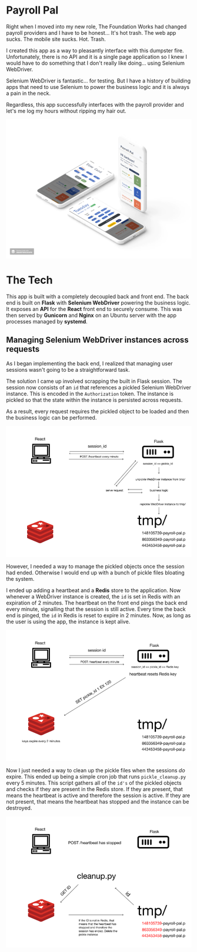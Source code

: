 # Payroll Pal

Right when I moved into my new role, The Foundation Works had changed payroll providers and I have to be honest... It's hot trash. The web app sucks. The mobile site sucks. Hot. Trash.

I created this app as a way to pleasantly interface with this dumpster fire. Unfortunately, there is no API and it is a single page application so I knew I would have to do something that I don't really like doing... using Selenium WebDriver.

Selenium WebDriver is fantastic... for testing. But I have a history of building apps that need to use Selenium to power the business logic and it is always a pain in the neck.

Regardless, this app successfully interfaces with the payroll provider and let's me log my hours without ripping my hair out.

![Screenshot](./back-end/screenshot.jpg)


# The Tech

This app is built with a completely decoupled back and front end. The back end is built on **Flask** with **Selenium WebDriver** powering the business logic. It exposes an **API** for the **React** front end to securely consume. This was then served by **Gunicorn** and **Nginx**  on an Ubuntu server with the app processes managed by **systemd**.

## Managing Selenium WebDriver instances across requests
As I began implementing the back end, I realized that managing user sessions wasn't going to be a straightforward task. 

The solution I came up involved scrapping the built in Flask session. The session now consists of an `id` that references a pickled Selenium WebDriver instance. This is encoded in the `Authorization` token. The instance is pickled so that the state within the instance is persisted across requests.

As a result, every request requires the pickled object to be loaded and then the business logic can be performed.

![Managing Instances](./back-end/managing-instances.png)

However, I needed a way to manage the pickled objects once the session had ended. Otherwise I would end up with a bunch of pickle files bloating the system.

I ended up adding a heartbeat and a **Redis** store to the application. Now whenever a WebDriver instance is created, the `id` is set in Redis with an expiration of 2 minutes. The heartbeat on the front end pings the back end every minute, signalling that the session is still active. Every time the back end is pinged, the `id` in Redis is reset to expire in 2 minutes. Now, as long as the user is using the app, the instance is kept alive.

![Redis](./back-end/redis.png)

Now I just needed a way to clean up the pickle files when the sessions *do* expire. This ended up being a simple cron job that runs `pickle_cleanup.py` every 5 minutes. This script gathers all of the `id's` of the pickled objects and checks if they are present in the Redis store. If they are present, that means the heartbeat is active and therefore the session is active. If they are not present, that means the heartbeat has stopped and the instance can be destroyed.

![Cleanup](./back-end/cleanup.png)
